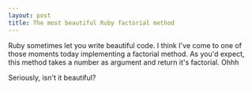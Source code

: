 ```yaml
---
layout: post
title: The most beautiful Ruby factorial method
---
```


<span class="drops">R</span>uby sometimes let you write beautiful code. I think I've come to one of those moments today implementing a factorial method. As you'd expect, this method takes a number as argument and return it's factorial. Ohhh

<div class="code">
  <script src="https://gist.github.com/1522114.js?file=factorial.rb"></script>
</div>

Seriously, isn't it beautiful?
